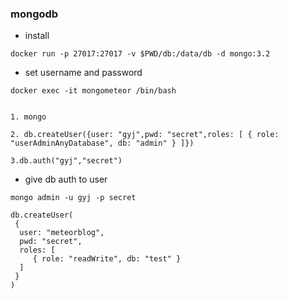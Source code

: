 ### mongodb 

* install 
```text
docker run -p 27017:27017 -v $PWD/db:/data/db -d mongo:3.2
```
* set username and password
```text
docker exec -it mongometeor /bin/bash


1. mongo

2. db.createUser({user: "gyj",pwd: "secret",roles: [ { role: "userAdminAnyDatabase", db: "admin" } ]})

3.db.auth("gyj","secret")
```

* give db auth to user
```text
mongo admin -u gyj -p secret

db.createUser(
 {
  user: "meteorblog",
  pwd: "secret",
  roles: [
     { role: "readWrite", db: "test" }
  ]
 }
)
```
